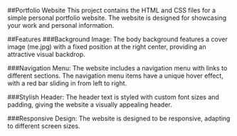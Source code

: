 ##Portfolio Website
This project contains the HTML and CSS files for a simple personal portfolio website. The website is designed for showcasing your work and personal information.

##Features
###Background Image: The body background features a cover image (me.jpg) with a fixed position at the right center, providing an attractive visual backdrop.

###Navigation Menu: The website includes a navigation menu with links to different sections. The navigation menu items have a unique hover effect, with a red bar sliding in from left to right.

###Stylish Header: The header text is styled with custom font sizes and padding, giving the website a visually appealing header.

###Responsive Design: The website is designed to be responsive, adapting to different screen sizes.
